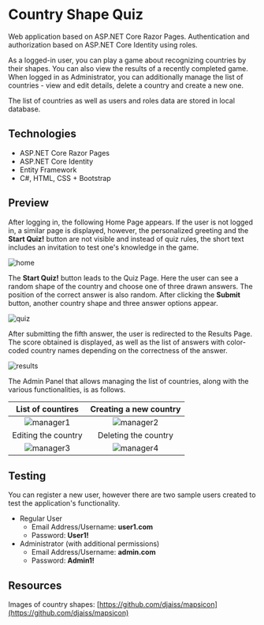# Country Shape Quiz

Web application based on ASP.NET Core Razor Pages. Authentication and authorization based on ASP.NET Core Identity using roles.

As a logged-in user, you can play a game about recognizing countries by their shapes. You can also view the results of a recently completed game. When logged in as Administrator, you can additionally manage the list of countries - view and edit details, delete a country and create a new one. 

The list of countries as well as users and roles data are stored in local database.

## Technologies

* ASP.NET Core Razor Pages
* ASP.NET Core Identity
* Entity Framework
* C#, HTML, CSS + Bootstrap



## Preview

After logging in, the following Home Page appears. 
If the user is not logged in, a similar page is displayed, however, the personalized greeting and the **Start Quiz!** button are not visible and instead of quiz rules, the short text includes an invitation to test one's knowledge in the game.

![home](https://user-images.githubusercontent.com/87367190/186756826-8472061a-b59b-48b1-bf11-21e288db79dc.png)

The **Start Quiz!** button leads to the Quiz Page. Here the user can see a random shape of the country and choose one of three drawn answers. The position of the correct answer is also random. After clicking the **Submit** button, another country shape and three answer options appear.

![quiz](https://user-images.githubusercontent.com/87367190/186760070-c669b637-21a4-4fa3-b6cf-cb1bf072ca2e.png)

After submitting the fifth answer, the user is redirected to the Results Page. The score obtained is displayed, as well as the list of answers with color-coded country names depending on the correctness of the answer.

![results](https://user-images.githubusercontent.com/87367190/186761859-991b4f07-5594-496c-a071-3bb2c3856cb0.png)

The Admin Panel that allows managing the list of countries, along with the various functionalities, is as follows.

List of countires | Creating a new country  
:-------------------------:|:-------------------------:
![manager1](https://user-images.githubusercontent.com/87367190/186768279-e6df361a-d048-4f47-b414-8744e51214d8.png) | ![manager2](https://user-images.githubusercontent.com/87367190/186768307-1babbdf0-052e-495d-a313-c556d29a8981.png)
Editing the country | Deleting the country
![manager3](https://user-images.githubusercontent.com/87367190/186768342-67f364ea-6acc-4c4b-9887-f90913ceb519.png) | ![manager4](https://user-images.githubusercontent.com/87367190/186768370-f13b4544-b19a-4077-ac19-4ff759f061f1.png)

## Testing

You can register a new user, however there are two sample users created to test the application's functionality. 

- Regular User
  - Email Address/Username: **user1.com**
  - Password: **User1!**
- Administrator (with additional permissions)
  - Email Address/Username: **admin.com**
  - Password: **Admin1!**
  
## Resources

Images of country shapes: [https://github.com/djaiss/mapsicon](https://github.com/djaiss/mapsicon)
